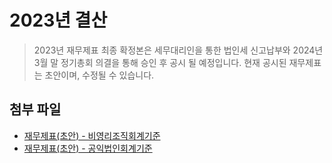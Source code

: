 # 2023년 결산

> 2023년 재무제표 최종 확정본은 세무대리인을 통한 법인세 신고납부와 2024년 3월 말 정기총회 의결을 통해 승인 후 공시 될 예정입니다. 현재 공시된 재무제표는 초안이며, 수정될 수 있습니다.

## 첨부 파일
- [재무제표(초안) - 비영리조직회계기준](/meetings/rga2024/2023_재무제표_비영리조직회계기준.pdf)
- [재무제표(초안) - 공익법인회계기준](/meetings/rga2024/2023_재무제표_공익법인회계기준.pdf)